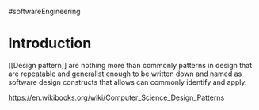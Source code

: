 #softwareEngineering 
# Introduction 
[[Design pattern]] are nothing more than commonly patterns in design that are repeatable and generalist enough to be written down and named as software design constructs that allows can commonly identify and apply.

https://en.wikibooks.org/wiki/Computer_Science_Design_Patterns